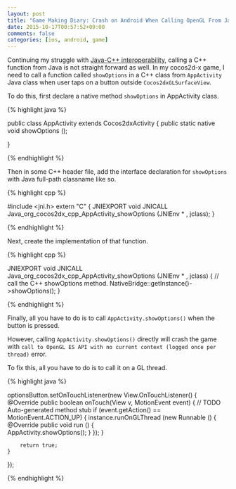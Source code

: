 ```yaml
---
layout: post
title: "Game Making Diary: Crash on Android When Calling OpenGL From Java"
date: 2015-10-17T00:57:52+09:00
comments: false
categories: [ios, android, game]
---
```


Continuing my struggle with [Java-C++ interoperability](/ios/android/game/2015/10/14/game-making-diary-java-method-signature.html), calling a C++ function from Java is not straight forward as well. In my cocos2d-x game, I need to call a function called `showOptions` in a C++ class from `AppActivity` Java class when user taps on a button outside `Cocos2dxGLSurfaceView`.

To do this, first declare a native method `showOptions` in AppActivity class.

{% highlight java %}

public class AppActivity extends Cocos2dxActivity {
    public static native void showOptions ();


}

{% endhighlight %}

Then in some C++ header file, add the interface declaration for `showOptions` with Java full-path classname like so.

{% highlight cpp %}

#include <jni.h>
extern "C" {
    JNIEXPORT void JNICALL Java_org_cocos2dx_cpp_AppActivity_showOptions
    (JNIEnv * , jclass);
}

{% endhighlight %}

Next, create the implementation of that function.

{% highlight cpp %}

JNIEXPORT void JNICALL Java_org_cocos2dx_cpp_AppActivity_showOptions
(JNIEnv * , jclass)
{
    // call the C++ showOptions method.
    NativeBridge::getInstance()->showOptions();
}

{% endhighlight %}

Finally, all you have to do is to call `AppActivity.showOptions()` when the button is pressed.

However, calling `AppActivity.showOptions()` directly will crash the game with `call to OpenGL ES API with no current context (logged once per thread)` error.

To fix this, all you have to do is to call it on a GL thread.

{% highlight java %}

optionsButton.setOnTouchListener(new View.OnTouchListener() {		
	@Override
	public boolean onTouch(View v, MotionEvent event) {
		// TODO Auto-generated method stub
		if (event.getAction() == MotionEvent.ACTION_UP) {
			instance.runOnGLThread (new Runnable () {
				@Override
				public void run () {                
					AppActivity.showOptions();
				}
			});
		}

		return true;
	}
});

{% endhighlight %}

